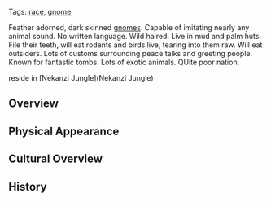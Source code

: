 Tags: [race](Races), [gnome](Gnomes)

Feather adorned, dark skinned [gnomes](Gnomes). Capable of imitating nearly any animal sound. No written language. Wild haired. Live in mud and palm huts. File their teeth, will eat rodents and birds live, tearing into them raw. Will eat outsiders. Lots of customs surrounding peace talks and greeting people. Known for fantastic tombs. Lots of exotic animals. QUite poor nation.

reside in [Nekanzi Jungle](Nekanzi Jungle)

## Overview



## Physical Appearance



## Cultural Overview



## History



